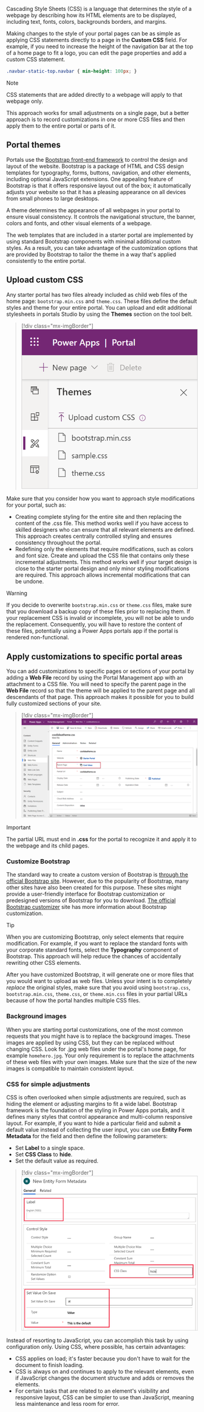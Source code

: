 Cascading Style Sheets (CSS) is a language that determines the style of a webpage by describing how its HTML elements are to be displayed, including text, fonts, colors, backgrounds borders, and margins.

Making changes to the style of your portal pages can be as simple as applying CSS statements directly to a page in the **Custom CSS** field. For example, if you need to increase the height of the navigation bar at the top of a home page to fit a logo, you can edit the page properties and add a custom CSS statement.

```css
.navbar-static-top.navbar { min-height: 100px; }
```

> [!NOTE]
> CSS statements that are added directly to a webpage will apply to that webpage only.

This approach works for small adjustments on a single page, but a better approach is to record customizations in one or more CSS files and then apply them to the entire portal or parts of it.

## Portal themes

Portals use the [Bootstrap front-end framework](http://getbootstrap.com/?azure-portal=true) to control the design and layout of the website. Bootstrap is a package of HTML and CSS design templates for typography, forms, buttons, navigation, and other elements, including optional JavaScript extensions. One appealing feature of Bootstrap is that it offers responsive layout out of the box; it automatically adjusts your website so that it has a pleasing appearance on all devices from small phones to large desktops.

A theme determines the appearance of all webpages in your portal to ensure visual consistency. It controls the navigational structure, the banner, colors and fonts, and other visual elements of a webpage.

The web templates that are included in a starter portal are implemented by using standard Bootstrap components with minimal additional custom styles. As a result, you can take advantage of the customization options that are provided by Bootstrap to tailor the theme in a way that's applied consistently to the entire portal.

## Upload custom CSS

Any starter portal has two files already included as child web files of the home page: `bootstrap.min.css` and `theme.css`. These files define the default styles and theme for your entire portal. You can upload and edit additional stylesheets in portals Studio by using the **Themes** section on the tool belt.

> [!div class="mx-imgBorder"]
> [![Screenshot of the Themes section on the tool belt.](../media/css-edit.png)](../media/css-edit.png#lightbox)

Make sure that you consider how you want to approach style modifications for your portal, such as:

- Creating complete styling for the entire site and then replacing the content of the .css file. This method works well if you have access to skilled designers who can ensure that all relevant elements are defined. This approach creates centrally controlled styling and ensures consistency throughout the portal.
- Redefining only the elements that require modifications, such as colors and font size. Create and upload the CSS file that contains only these incremental adjustments. This method works well if your target design is close to the starter portal design and only minor styling modifications are required. This approach allows incremental modifications that can be undone.

> [!WARNING]
> If you decide to overwrite `bootstrap.min.css` or `theme.css` files, make sure that you download a backup copy of these files prior to replacing them. If your replacement CSS is invalid or incomplete, you will not be able to undo the replacement. Consequently, you will have to restore the content of these files, potentially using a Power Apps portals app if the portal is rendered non-functional.

## Apply customizations to specific portal areas

You can add customizations to specific pages or sections of your portal by adding a **Web File** record by using the Portal Management app with an attachment to a CSS file. You will need to specify the parent page in the **Web File** record so that the theme will be applied to the parent page and all descendants of that page. This approach makes it possible for you to build fully customized sections of your site.

> [!div class="mx-imgBorder"]
> [![Screenshot of the Parent Page field in the web file record.](../media/custom-theme-section.png)](../media/custom-theme-section.png#lightbox)

> [!IMPORTANT]
> The partial URL must end in **.css** for the portal to recognize it and apply it to the webpage and its child pages.

### Customize Bootstrap

The standard way to create a custom version of Bootstrap is [through the official Bootstrap site](http://getbootstrap.com/customize/#less-variables/?azure-portal=true). However, due to the popularity of Bootstrap, many other sites have also been created for this purpose. These sites might provide a user-friendly interface for Bootstrap customization or predesigned versions of Bootstrap for you to download. [The official Bootstrap customizer](http://getbootstrap.com/customize/?azure-portal=true) site has more information about Bootstrap customization.

> [!TIP]
> When you are customizing Bootstrap, only select elements that require modification. For example, if you want to replace the standard fonts with your corporate standard fonts, select the **Typography** component of Bootstrap. This approach will help reduce the chances of accidentally rewriting other CSS elements.

After you have customized Bootstrap, it will generate one or more files that you would want to upload as web files. Unless your intent is to completely *replace* the original styles, make sure that you avoid using `bootstrap.css`, `bootstrap.min.css`, `theme.css`, or `theme.min.css` files in your partial URLs because of how the portal handles multiple CSS files.

### Background images

When you are starting portal customizations, one of the most common requests that you might have is to replace the background images. These images are applied by using CSS, but they can be replaced without changing CSS. Look for .jpg web files under the portal's home page, for example `homehero.jpg`. Your only requirement is to replace the attachments of these web files with your own images. Make sure that the size of the new images is compatible to maintain consistent layout.

### CSS for simple adjustments

CSS is often overlooked when simple adjustments are required, such as hiding the element or adjusting margins to fit a wide label. Bootstrap framework is the foundation of the styling in Power Apps portals, and it defines many styles that control appearance and multi-column responsive layout. For example, if you want to hide a particular field and submit a default value instead of collecting the user input, you can use **Entity Form Metadata** for the field and then define the following parameters:

- Set **Label** to a single space.
- Set **CSS Class** to **hide**.
- Set the default value as required.

> [!div class="mx-imgBorder"]
> [![Screenshot of hte New Entity Form Metadata with Label, CSS Class, and Set Value On Save fields.](../media/hide-default.png)](../media/hide-default.png#lightbox)

Instead of resorting to JavaScript, you can accomplish this task by using configuration only. Using CSS, where possible, has certain advantages:

- CSS applies on load; it's faster because you don't have to wait for the document to finish loading.
- CSS is always on and continues to apply to the relevant elements, even if JavaScript changes the document structure and adds or removes the elements.
- For certain tasks that are related to an element's visibility and responsive layout, CSS can be simpler to use than JavaScript, meaning less maintenance and less room for error.
